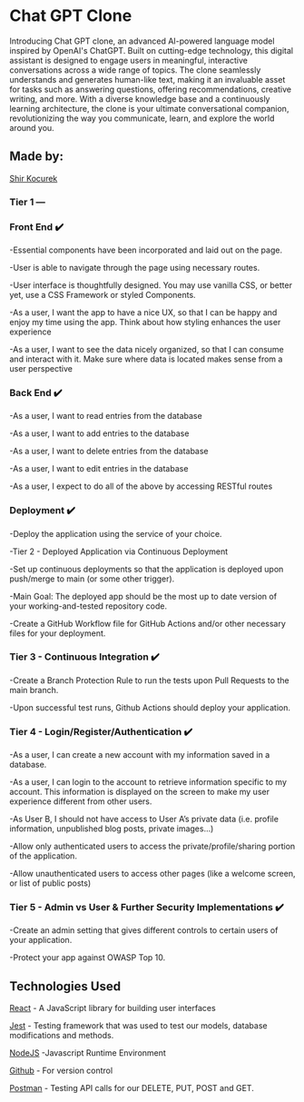 # Chat GPT Clone
Introducing Chat GPT clone, an advanced AI-powered language model inspired by OpenAI's ChatGPT. Built on cutting-edge technology, this digital assistant is designed to engage users in meaningful, interactive conversations across a wide range of topics. The clone seamlessly understands and generates human-like text, making it an invaluable asset for tasks such as answering questions, offering recommendations, creative writing, and more. With a diverse knowledge base and a continuously learning architecture, the clone is your ultimate conversational companion, revolutionizing the way you communicate, learn, and explore the world around you.



## Made by:


[Shir Kocurek](https://github.com/shirkocurek)



### Tier 1 — 

### Front End ✔️

-Essential components have been incorporated and laid out on the page.

-User is able to navigate through the page using necessary routes.

-User interface is thoughtfully designed.  You may use vanilla CSS, or better yet, use a CSS Framework or styled Components.

-As a user, I want the app to have a nice UX, so that I can be happy and enjoy my time using the app. Think about how styling enhances the user     experience

-As a user, I want to see the data nicely organized, so that I can consume and interact with it. Make sure where data is located makes sense from a user perspective


### Back End ✔️

-As a user, I want to read entries from the database

-As a user, I want to add entries to the database

-As a user, I want to delete entries from the database

-As a user, I want to edit entries in the database

-As a user, I expect to do all of the above by accessing RESTful routes


### Deployment ✔️

-Deploy the application using the service of your choice.

-Tier 2 - Deployed Application via Continuous Deployment

-Set up continuous deployments so that the application is deployed upon push/merge to main (or some other trigger).

-Main Goal: The deployed app should be the most up to date version of your working-and-tested repository code.

-Create a GitHub Workflow file for GitHub Actions and/or other necessary files for your deployment.



### Tier 3 - Continuous Integration ✔️

-Create a Branch Protection Rule to run the tests upon Pull Requests to the main branch.

-Upon successful test runs, Github Actions should deploy your application.



### Tier 4 - Login/Register/Authentication ✔️

-As a user, I can create a new account with my information saved in a database.

-As a user, I can login to the account to retrieve information specific to my account. This information is displayed on the screen to make my user experience different from other users.

-As User B, I should not have access to User A’s private data (i.e. profile information, unpublished blog posts, private images…)

-Allow only authenticated users to access the private/profile/sharing portion of the application.

-Allow unauthenticated users to access other pages (like a welcome screen, or list of public posts)


### Tier 5 - Admin vs User & Further Security Implementations ✔️

-Create an admin setting that gives different controls to certain users of your application.

-Protect your app against OWASP Top 10.


## Technologies Used

[React](https://legacy.reactjs.org/) - A JavaScript library for building user interfaces

[Jest](https://jestjs.io/) - Testing framework that was used to test our models, database modifications and methods.

[NodeJS](https://nodejs.org/en/) -Javascript Runtime Environment

[Github](https://github.com/) - For version control

[Postman](https://www.postman.com/) - Testing API calls for our DELETE, PUT, POST and GET.
